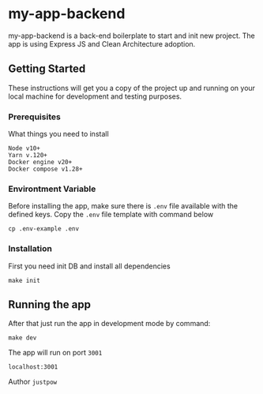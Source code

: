 # my-app-backend

my-app-backend is a back-end boilerplate to start and init new project.
The app is using Express JS and Clean Architecture adoption.

## Getting Started

These instructions will get you a copy of the project up and running on your local machine for development and testing purposes. 

### Prerequisites

What things you need to install

```
Node v10+
Yarn v.120+
Docker engine v20+
Docker compose v1.28+
```

### Environtment Variable
Before installing the app, make sure there is ``.env`` file available with the defined keys. Copy the ``.env`` file template with command below

```
cp .env-example .env
```

### Installation

First you need init DB and install all dependencies

```
make init
```

## Running the app

After that just run the app in development mode by command:
```
make dev
```

The app will run on port ``3001``
```
localhost:3001
```

Author ``justpow``

